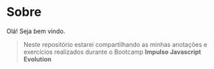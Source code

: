 # Sobre

Olá! Seja bem vindo.
> Neste repositório estarei compartilhando as minhas anotações e exercícios realizados durante o Bootcamp **Impulso Javascript Evolution**

